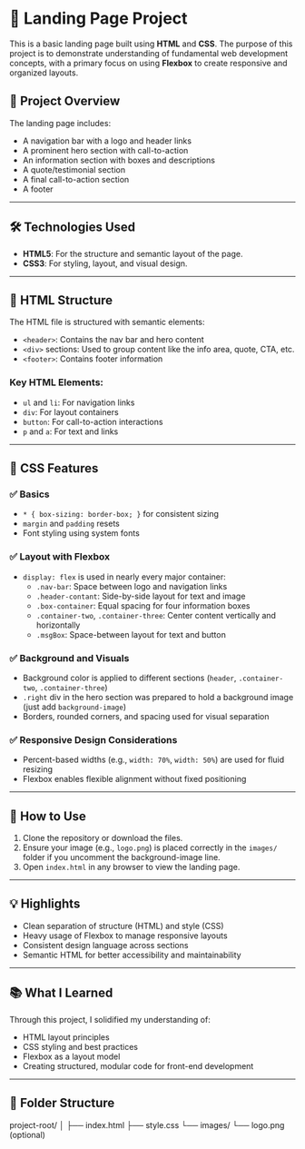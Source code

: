 # 📄 Landing Page Project

This is a basic landing page built using **HTML** and **CSS**. The purpose of this project is to demonstrate understanding of fundamental web development concepts, with a primary focus on using **Flexbox** to create responsive and organized layouts.

## 🚀 Project Overview

The landing page includes:
- A navigation bar with a logo and header links
- A prominent hero section with call-to-action
- An information section with boxes and descriptions
- A quote/testimonial section
- A final call-to-action section
- A footer

---

## 🛠 Technologies Used

- **HTML5**: For the structure and semantic layout of the page.
- **CSS3**: For styling, layout, and visual design.

---

## 📐 HTML Structure

The HTML file is structured with semantic elements:
- `<header>`: Contains the nav bar and hero content
- `<div>` sections: Used to group content like the info area, quote, CTA, etc.
- `<footer>`: Contains footer information

### Key HTML Elements:
- `ul` and `li`: For navigation links
- `div`: For layout containers
- `button`: For call-to-action interactions
- `p` and `a`: For text and links

---

## 🎨 CSS Features

### ✅ Basics
- `* { box-sizing: border-box; }` for consistent sizing
- `margin` and `padding` resets
- Font styling using system fonts

### ✅ Layout with Flexbox
- `display: flex` is used in nearly every major container:
  - `.nav-bar`: Space between logo and navigation links
  - `.header-contant`: Side-by-side layout for text and image
  - `.box-container`: Equal spacing for four information boxes
  - `.container-two`, `.container-three`: Center content vertically and horizontally
  - `.msgBox`: Space-between layout for text and button

### ✅ Background and Visuals
- Background color is applied to different sections (`header`, `.container-two`, `.container-three`)
- `.right` div in the hero section was prepared to hold a background image (just add `background-image`)
- Borders, rounded corners, and spacing used for visual separation

### ✅ Responsive Design Considerations
- Percent-based widths (e.g., `width: 70%`, `width: 50%`) are used for fluid resizing
- Flexbox enables flexible alignment without fixed positioning

---

## 🧪 How to Use

1. Clone the repository or download the files.
2. Ensure your image (e.g., `logo.png`) is placed correctly in the `images/` folder if you uncomment the background-image line.
3. Open `index.html` in any browser to view the landing page.

---

## 💡 Highlights

- Clean separation of structure (HTML) and style (CSS)
- Heavy usage of Flexbox to manage responsive layouts
- Consistent design language across sections
- Semantic HTML for better accessibility and maintainability

---

## 📚 What I Learned

Through this project, I solidified my understanding of:
- HTML layout principles
- CSS styling and best practices
- Flexbox as a layout model
- Creating structured, modular code for front-end development

---

## 📁 Folder Structure

project-root/
│
├── index.html
├── style.css
└── images/
        └── logo.png (optional)
